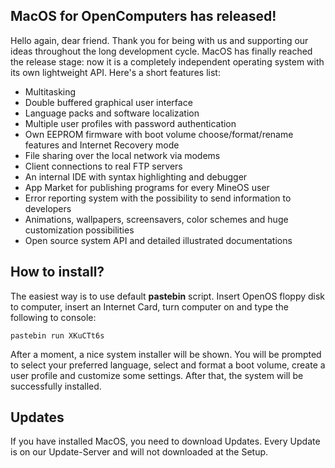 
## MacOS for OpenComputers has released!

Hello again, dear friend. Thank you for being with us and supporting our ideas throughout the long development cycle. MacOS has finally reached the release stage: now it is a completely independent operating system with its own lightweight API. Here's a short features list:

-   Multitasking
-   Double buffered graphical user interface
-   Language packs and software localization
-   Multiple user profiles with password authentication
-   Own EEPROM firmware with boot volume choose/format/rename features and Internet Recovery mode
-   File sharing over the local network via modems
-   Client connections to real FTP servers
-   An internal IDE with syntax highlighting and debugger
-   App Market for publishing programs for every MineOS user
-   Error reporting system with the possibility to send information to developers
-   Animations, wallpapers, screensavers, color schemes and huge customization possibilities
-   Open source system API and detailed illustrated documentations

## How to install?

The easiest way is to use default **pastebin** script. Insert OpenOS floppy disk to computer, insert an Internet Card, turn computer on and type the following to console:

	pastebin run XKuCTt6s

After a moment, a nice system installer will be shown. You will be prompted to select your preferred language, select and format a boot volume, create a user profile and customize some settings. After that, the system will be successfully installed.


## Updates

If you have installed MacOS, you need to download Updates.
Every Update is on our Update-Server and will not downloaded at the Setup.